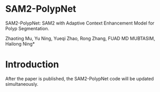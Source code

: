 # SAM2-PolypNet
SAM2-PolypNet: SAM2 with Adaptive Context Enhancement Model for Polyp Segmentation.

Zhaoting Mu, Yu Ning, Yueqi Zhao, Rong Zhang, FUAD MD MUBTASIM, Hailong Ning*
# Introduction
After the paper is published, the SAM2-PolypNet code will be updated simultaneously.
